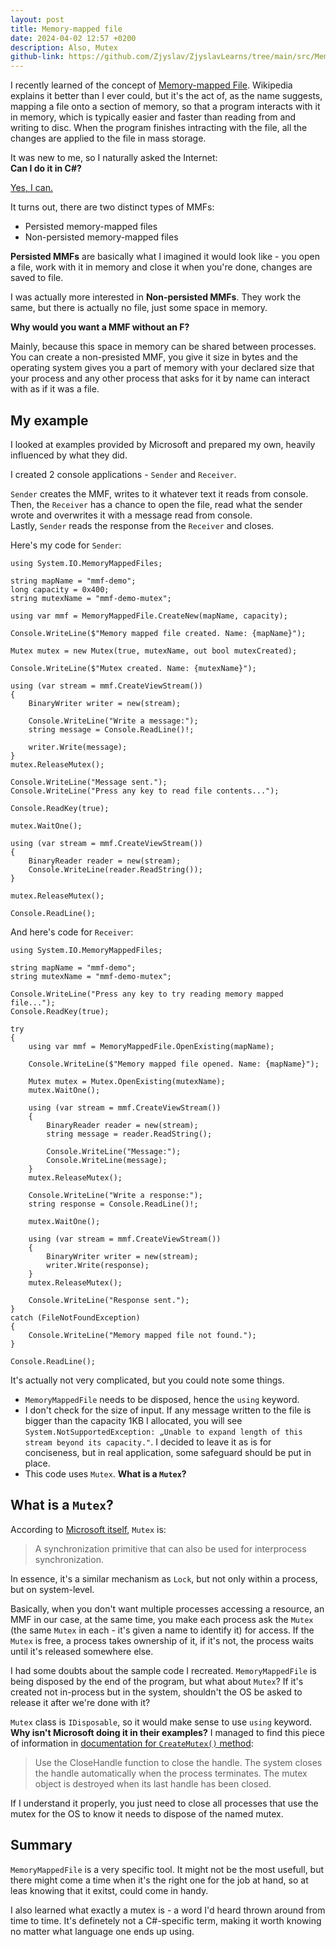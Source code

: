 ```yaml
---
layout: post
title: Memory-mapped file
date: 2024-04-02 12:57 +0200
description: Also, Mutex
github-link: https://github.com/Zjyslav/ZjyslavLearns/tree/main/src/Memory-mapped%20file/MemoryMappedFileDemo
---
```


I recently learned of the concept of [Memory-mapped File](https://en.wikipedia.org/wiki/Memory-mapped_file). Wikipedia explains it better than I ever could, but it's the act of, as the name suggests, mapping a file onto a section of memory, so that a program interacts with it in memory, which is typically easier and faster than reading from and writing to disc. When the program finishes intracting with the file, all the changes are applied to the file in mass storage.

It was new to me, so I naturally asked the Internet:  
**Can I do it in C#?**

[Yes, I can.](https://learn.microsoft.com/en-us/dotnet/standard/io/memory-mapped-files)

It turns out, there are two distinct types of MMFs:

- Persisted memory-mapped files
- Non-persisted memory-mapped files

**Persisted MMFs** are basically what I imagined it would look like - you open a file, work with it in memory and close it when you're done, changes are saved to file.

I was actually more interested in **Non-persisted MMFs**. They work the same, but there is actually no file, just some space in memory.

**Why would you want a MMF without an F?**

Mainly, because this space in memory can be shared between processes. You can create a non-presisted MMF, you give it size in bytes and the operating system gives you a part of memory with your declared size that your process and any other process that asks for it by name can interact with as if it was a file.

## My example

I looked at examples provided by Microsoft and prepared my own, heavily influenced by what they did.

I created 2 console applications - `Sender` and `Receiver`.

`Sender` creates the MMF, writes to it whatever text it reads from console.  
Then, the `Receiver` has a chance to open the file, read what the sender wrote and overwrites it with a message read from console.  
Lastly, `Sender` reads the response from the `Receiver` and closes.

Here's my code for `Sender`:

```
using System.IO.MemoryMappedFiles;

string mapName = "mmf-demo";
long capacity = 0x400;
string mutexName = "mmf-demo-mutex";

using var mmf = MemoryMappedFile.CreateNew(mapName, capacity);

Console.WriteLine($"Memory mapped file created. Name: {mapName}");

Mutex mutex = new Mutex(true, mutexName, out bool mutexCreated);

Console.WriteLine($"Mutex created. Name: {mutexName}");

using (var stream = mmf.CreateViewStream())
{
    BinaryWriter writer = new(stream);

    Console.WriteLine("Write a message:");
    string message = Console.ReadLine()!;

    writer.Write(message);
}
mutex.ReleaseMutex();

Console.WriteLine("Message sent.");
Console.WriteLine("Press any key to read file contents...");

Console.ReadKey(true);

mutex.WaitOne();

using (var stream = mmf.CreateViewStream())
{
    BinaryReader reader = new(stream);
    Console.WriteLine(reader.ReadString());
}

mutex.ReleaseMutex();

Console.ReadLine();
```

And here's code for `Receiver`:

```
using System.IO.MemoryMappedFiles;

string mapName = "mmf-demo";
string mutexName = "mmf-demo-mutex";

Console.WriteLine("Press any key to try reading memory mapped file...");
Console.ReadKey(true);

try
{
	using var mmf = MemoryMappedFile.OpenExisting(mapName);

    Console.WriteLine($"Memory mapped file opened. Name: {mapName}");

	Mutex mutex = Mutex.OpenExisting(mutexName);
	mutex.WaitOne();

    using (var stream = mmf.CreateViewStream())
	{
		BinaryReader reader = new(stream);
		string message = reader.ReadString();

        Console.WriteLine("Message:");
        Console.WriteLine(message);
    }
	mutex.ReleaseMutex();

    Console.WriteLine("Write a response:");
    string response = Console.ReadLine()!;

	mutex.WaitOne();

	using (var stream = mmf.CreateViewStream())
	{
		BinaryWriter writer = new(stream);
		writer.Write(response);
	}
	mutex.ReleaseMutex();

	Console.WriteLine("Response sent.");
}
catch (FileNotFoundException)
{
    Console.WriteLine("Memory mapped file not found.");
}

Console.ReadLine();
```

It's actually not very complicated, but you could note some things.

- `MemoryMappedFile` needs to be disposed, hence the `using` keyword.
- I don't check for the size of input. If any message written to the file is bigger than the capacity 1KB I allocated, you will see `System.NotSupportedException: „Unable to expand length of this stream beyond its capacity."`. I decided to leave it as is for conciseness, but in real application, some safeguard should be put in place.
- This code uses `Mutex`. **What is a `Mutex`?**

## What is a `Mutex`?

According to [Microsoft itself](https://learn.microsoft.com/en-us/dotnet/api/system.threading.mutex), `Mutex` is:

> A synchronization primitive that can also be used for interprocess synchronization.

In essence, it's a similar mechanism as `Lock`, but not only within a process, but on system-level.

Basically, when you don't want multiple processes accessing a resource, an MMF in our case, at the same time, you make each process ask the `Mutex` (the same `Mutex` in each - it's given a name to identify it) for access. If the `Mutex` is free, a process takes ownership of it, if it's not, the process waits until it's released somewhere else.

I had some doubts about the sample code I recreated. `MemoryMappedFile` is being disposed by the end of the program, but what about `Mutex`? If it's created not in-process but in the system, shouldn't the OS be asked to release it after we're done with it?

`Mutex` class is `IDisposable`, so it would make sense to use `using` keyword. **Why isn't Microsoft doing it in their examples?**
I managed to find this piece of information in [documentation for `CreateMutex()` method](https://learn.microsoft.com/pl-pl/windows/win32/api/synchapi/nf-synchapi-createmutexa):

> Use the CloseHandle function to close the handle. The system closes the handle automatically when the process terminates. The mutex object is destroyed when its last handle has been closed.

If I understand it properly, you just need to close all processes that use the mutex for the OS to know it needs to dispose of the named mutex.

## Summary

`MemoryMappedFile` is a very specific tool. It might not be the most usefull, but there might come a time when it's the right one for the job at hand, so at leas knowing that it exitst, could come in handy.

I also learned what exactly a mutex is - a word I'd heard thrown around from time to time. It's definetely not a C#-specific term, making it worth knowing no matter what language one ends up using.
